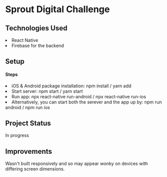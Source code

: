 # Sprout Digital Challenge




<h2>Technologies Used</h2>
<li>React Native</li>
<li>Firebase for the backend</li>



<h2>Setup</h2>


<h4>Steps</h4>
<li>iOS &amp; Android package installation: npm install / yarn add</li>
<li>Start server: npm start / yarn start</li>
<li>Run app: npx react-native run-android / npx react-native run-ios</li>
<li>Alternatively, you can start both the serever and the app up by: npm run android / npm run ios </li>

<h2>Project Status</h2>
<p>In progress</p>

<h2>Improvements</h2>
<p>Wasn't built responsively and so may appear wonky on devices with differing screen dimensions.</p>


